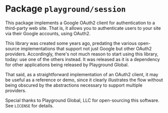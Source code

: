 # Package `playground/session`

This package implements a Google OAuth2 client for authentication to a third-party web site. That is, it allows you to authenticate users to your site via their Google accounts, using OAuth2.

This library was created some years ago, predating the various open-source implementations that support not just Google but other OAuth2 providers. Accordingly, there's not much reason to start using this library, today: use one of the others instead. It was released as it is a dependency for other applications being released by Playground Global.

That said, as a straightforward implementation of an OAuth2 client, it may be useful as a reference or demo, since it clearly illustrates the flow without being obscured by the abstractions necessary to support multiple providers.

Special thanks to Playground Global, LLC for open-sourcing this software. See `LICENSE` for details.

